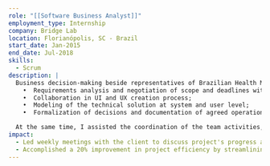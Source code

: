 ```yaml
---
role: "[[Software Business Analyst]]"
employment_type: Internship
company: Bridge Lab
location: Florianópolis, SC - Brazil
start_date: Jan-2015
end_date: Jul-2018
skills:
  - Scrum
description: |
  Business decision-making beside representatives of Brazilian Health Ministry, having as main responsibilities: 
    •  Requirements analysis and negotiation of scope and deadlines with the client; 
    •  Collaboration in UI and UX creation process; 
    •  Modeling of the technical solution at system and user level; 
    •  Formalization of decisions and documentation of agreed operation.

  At the same time, I assisted the coordination of the team activities, applying follow-up strategies, promoting alignment dynamics, guiding problem solving, executing scrum processes and participating in technical and organizational decision making.
impact:
  - Led weekly meetings with the client to discuss project's progress and next steps, what, by register our agreements, reduced the average number of rework (in over 20%), and received 100% positive feedback from the core working group.
  - Accomplished a 20% improvement in project efficiency by streamlining the requirements analysis and negotiation processes with clients, resulting in faster decision-making and project timelines.
---
```

